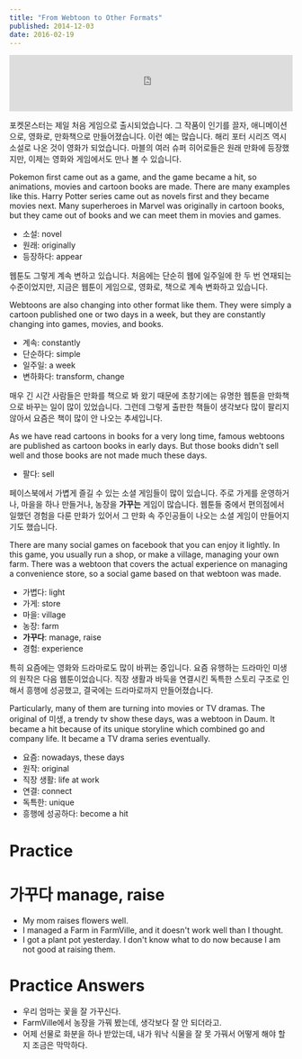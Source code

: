 ```yaml
---
title: "From Webtoon to Other Formats"
published: 2014-12-03
date: 2016-02-19
---
```

<iframe id="audio_iframe" src="https://www.podbean.com/media/player/audio/postId/5396018/url/http%253A%252F%252Fwiseinit.podbean.com%252Fe%252Ffrom-webtoon-to-other-formats%252F/initByJs/1/auto/1?skin=5" width="100%" height="100" frameborder="0" scrolling="no"></iframe>

포켓몬스터는 제일 처음 게임으로 출시되었습니다. 그 작품이 인기를 끌자, 애니메이션으로, 영화로, 만화책으로 만들어졌습니다. 이런 예는 많습니다. 해리 포터 시리즈 역시 소설로 나온 것이 영화가 되었습니다. 마블의 여러 슈퍼 히어로들은 원래 만화에 등장했지만, 이제는 영화와 게임에서도 만나 볼 수 있습니다.

Pokemon first came out as a game, and the game became a hit, so animations, movies and cartoon books are made. There are many examples like this. Harry Potter series came out as novels first and they became movies next. Many superheroes in Marvel was originally in cartoon books, but they came out of books and we can meet them in movies and games.

* 소설: novel
* 원래: originally
* 등장하다: appear

웹툰도 그렇게 계속 변하고 있습니다. 처음에는 단순히 웹에 일주일에 한 두 번 연재되는 수준이었지만, 지금은 웹툰이 게임으로, 영화로, 책으로 계속 변화하고 있습니다.

Webtoons are also changing into other format like them. They were simply a cartoon published one or two days in a week, but they are constantly changing into games, movies, and books.

* 계속: constantly
* 단순하다: simple
* 일주일: a week
* 변하화다: transform, change

매우 긴 시간 사람들은 만화를 책으로 봐 왔기 때문에 초창기에는 유명한 웹툰을 만화책으로 바꾸는 일이 많이 있었습니다. 그런데 그렇게 출판한 책들이 생각보다 많이 팔리지 않아서 요즘은 책이 많이 안 나오는 추세입니다.

As we have read cartoons in books for a very long time, famous webtoons are published as cartoon books in early days. But those books didn't sell well and those books are not made much these days.

* 팔다: sell

페이스북에서 가볍게 즐길 수 있는 소셜 게임들이 많이 있습니다. 주로 가게를 운영하거나, 마을을 하나 만들거나, 농장을 <strong><span style="color: # ff0000;">가꾸는</span></strong> 게임이 많습니다. 웹툰들 중에서 편의점에서 일했던 경험을 다룬 만화가 있어서 그 만화 속 주인공들이 나오는 소셜 게임이 만들어지기도 했습니다.

There are many social games on facebook that you can enjoy it lightly. In this game, you usually run a shop, or make a village, managing your own farm. There was a webtoon that covers the actual experience on managing a convenience store, so a social game based on that webtoon was made.

* 가볍다: light
* 가게: store
* 마을: village
* 농장: farm
* <span style="color: # ff0000;"><strong>가꾸다</strong></span>: manage, raise
* 경험: experience

특히 요즘에는 영화와 드라마로도 많이 바뀌는 중입니다. 요즘 유행하는 드라마인 미생의 원작은 다음 웹툰이었습니다. 직장 생활과 바둑을 연결시킨 독특한 스토리 구조로 인해서 흥행에 성공했고, 결국에는 드라마로까지 만들어졌습니다.

Particularly, many of them are turning into movies or TV dramas. The original of 미생, a trendy tv show these days, was a webtoon in Daum. It became a hit because of its unique storyline which combined go and company life. It became a TV drama series eventually.

* 요즘: nowadays, these days
* 원작: original
* 직장 생활: life at work
* 연결: connect
* 독특한: unique
* 흥행에 성공하다: become a hit


#  Practice

#  가꾸다 manage, raise

* My mom raises flowers well.
* I managed a Farm in FarmVille, and it doesn't work well than I thought.
* I got a plant pot yesterday. I don't know what to do now because I am not good at raising them.

#  Practice Answers

* 우리 엄마는 꽃을 잘 가꾸신다.
* FarmVille에서 농장을 가꿔 봤는데, 생각보다 잘 안 되더라고.
* 어제 선물로 화분을 하나 받았는데, 내가 워낙 식물을 잘 못 가꿔서 어떻게 해야 할 지 조금은 막막하다.
